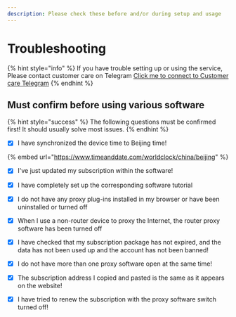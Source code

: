 ```yaml
---
description: Please check these before and/or during setup and usage
---
```


# Troubleshooting

{% hint style="info" %}
If you have trouble setting up or using the service, Please contact customer care on Telegram [Click me to connect to Customer care Telegram](https://t.me/buzzkill29)
{% endhint %}

## Must confirm before using various software&#x20;

{% hint style="success" %}
&#x20;The following questions must be confirmed first! It should usually solve most issues.
{% endhint %}

* [x] I have synchronized the device time to Beijing time!

{% embed url="https://www.timeanddate.com/worldclock/china/beijing" %}

* [x] I've just updated my subscription within the software!&#x20;
* [x] I have completely set up the corresponding software tutorial&#x20;
* [x] I do not have any proxy plug-ins installed in my browser or have been uninstalled or turned off&#x20;
* [x] When I use a non-router device to proxy the Internet, the router proxy software has been turned off
* [x] I have checked that my subscription package has not expired, and the data has not been used up and the account has not been banned!&#x20;
* [x] I do not have more than one proxy software open at the same time!&#x20;
* [x] The subscription address I copied and pasted is the same as it appears on the website!&#x20;
* [x] I have tried to renew the subscription with the proxy software switch turned off!


